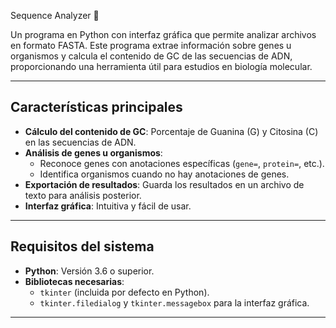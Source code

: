 Sequence Analyzer 🧬

Un programa en Python con interfaz gráfica que permite analizar archivos en formato FASTA. Este programa extrae información sobre genes u organismos y calcula el contenido de GC de las secuencias de ADN, proporcionando una herramienta útil para estudios en biología molecular.

-------------

## Características principales

- **Cálculo del contenido de GC**: Porcentaje de Guanina (G) y Citosina (C) en las secuencias de ADN.
- **Análisis de genes u organismos**:
   - Reconoce genes con anotaciones específicas (`gene=`, `protein=`, etc.).
   - Identifica organismos cuando no hay anotaciones de genes.
- **Exportación de resultados**: Guarda los resultados en un archivo de texto para análisis posterior.
- **Interfaz gráfica**: Intuitiva y fácil de usar.

-------------

## Requisitos del sistema

- **Python**: Versión 3.6 o superior.
- **Bibliotecas necesarias**:
  - `tkinter` (incluida por defecto en Python).
  - `tkinter.filedialog` y `tkinter.messagebox` para la interfaz gráfica.

---
